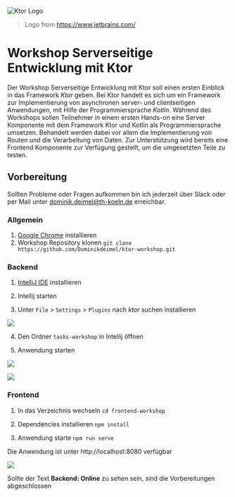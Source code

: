 ![Ktor Logo](https://ktor.io/assets/images/ktor_logo.svg)
> Logo from https://www.jetbrains.com/

# Workshop Serverseitige Entwicklung mit Ktor
Der Workshop Serverseitige Entwicklung mit Ktor soll einen ersten Einblick in das Framework _Ktor_ geben. 
Bei Ktor handelt es sich um ein Framework zur Implementierung von asynchronen server- und clientseitigen Anwendungen, mit Hilfe der Programmiersprache _Kotlin_.
Während des Workshops sollen Teilnehmer in einem ersten Hands-on eine Server Komponente mit dem Framework Ktor und Kotlin als Programmiersprache umsetzen. 
Behandelt werden dabei vor allem die Implementierung von Routen und die Verarbeitung von Daten. 
Zur Unterstützung wird bereits eine Frontend Komponente zur Verfügung gestellt, um die umgesetzten Teile zu testen. 

## Vorbereitung

Sollten Probleme oder Fragen aufkommen bin ich jederzeit über Slack oder per Mail unter dominik.deimel@th-koeln.de erreichbar.

### Allgemein 

1. [Google Chrome](https://www.google.com/chrome/) installieren
2. Workshop Repository klonen `git clone https://github.com/Dominikdeimel/ktor-workshop.git` 

### Backend

1. [IntelliJ IDE](https://www.jetbrains.com/de-de/idea/) installieren

2. Intellij starten

3. Unter `File` > `Settings` > `Plugins` nach _ktor_ suchen installieren

![](https://github.com/Dominikdeimel/ktor-workshop/blob/master/assets/plugin.png)

4. Den Ordner `tasks-workshop` in Intellij öffnen

5. Anwendung starten

![](https://github.com/Dominikdeimel/ktor-workshop/blob/master/assets/start.png)

![](https://github.com/Dominikdeimel/ktor-workshop/blob/master/assets/console.png)


### Frontend
1. In das Verzeichnis wechseln `cd frontend-workshop`

2. Dependencies installieren `npm install`

3. Anwendung starte `npm run serve`

Die Anwendung ist unter http://localhost:8080 verfügbar

![](https://github.com/Dominikdeimel/ktor-workshop/blob/master/assets/frontend.png)

Sollte der Text **Backend: Online** zu sehen sein, sind die Vorbereitungen abgeschlossen
